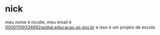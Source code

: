 # nick
meu nome é nicolle, meu email é 00001109334692sp@al.educacao.sp.gov.br e isso é um projeto de escola 
